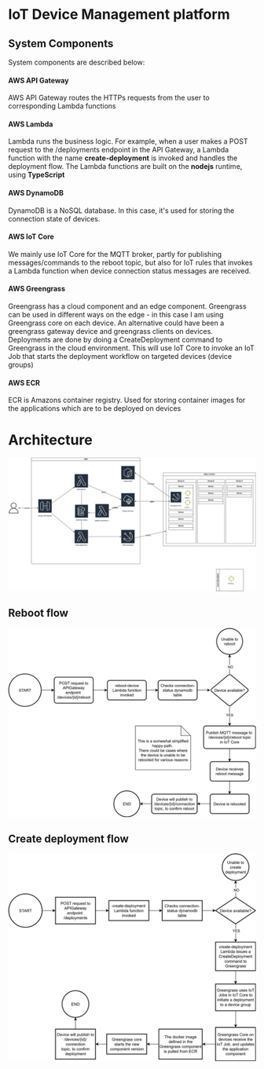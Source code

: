 # IoT Device Management platform

## System Components
System components are described below:
#### AWS API Gateway
AWS API Gateway routes the HTTPs requests from the user to corresponding Lambda functions
#### AWS Lambda
Lambda runs the business logic. For example, when a user makes a POST request to the /deployments endpoint in the API Gateway, a Lambda function with the name **create-deployment** is invoked and handles the deployment flow.
The Lambda functions are built on the **nodejs** runtime, using **TypeScript**
#### AWS DynamoDB
DynamoDB is a NoSQL database. In this case, it's used for storing the connection state of devices.
#### AWS IoT Core
We mainly use IoT Core for the MQTT broker, partly for publishing messages/commands to the reboot topic, but also for IoT rules that invokes a Lambda function when device connection status messages are received.
#### AWS Greengrass
Greengrass has a cloud component and an edge component. Greengrass can be used in different ways on the edge - in this case I am using Greengrass core on each device. An alternative could have been a greengrass gateway device and greengrass clients on devices.
Deployments are done by doing a CreateDeployment command to Greengrass in the cloud environment. This will use IoT Core to invoke an IoT Job that starts the deployment workflow on targeted devices (device groups)
#### AWS ECR
ECR is Amazons container registry. Used for storing container images for the applications which are to be deployed on devices


# Architecture
![System Architecture](./docs/images/architecture.drawio.svg)

## Reboot flow
![Reboot flowchart](./docs/images/reboot.drawio.svg)

## Create deployment flow
![Create deployment flowchart](./docs/images/create_deployment.drawio.svg)
